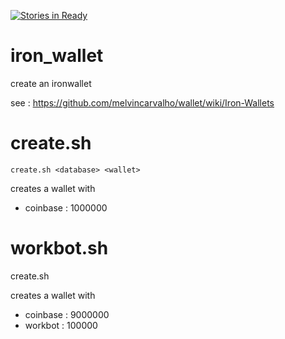 [![Stories in Ready](https://badge.waffle.io/quantumpayments/iron_wallet.png?label=ready&title=Ready)](https://waffle.io/quantumpayments/iron_wallet)
# iron_wallet

create an ironwallet

see : https://github.com/melvincarvalho/wallet/wiki/Iron-Wallets

# create.sh

    create.sh <database> <wallet>

creates a wallet with

* coinbase : 1000000

# workbot.sh

create.sh <database> <wallet> <workbot>

creates a wallet with

* coinbase : 9000000
* workbot  : 100000
